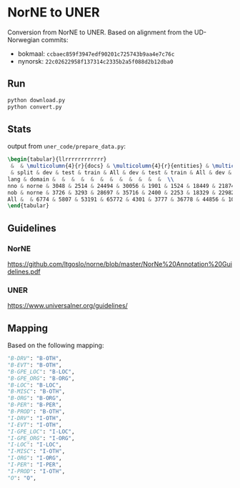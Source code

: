 # NorNE to UNER

Conversion from NorNE to UNER.
Based on alignment from the UD-Norwegian commits:
- bokmaal: `ccbaec859f3947edf90201c725743b9aa4e7c76c`
- nynorsk: `22c02622958f137314c2335b2a5f088d2b12dba0`

## Run

```bash
python download.py
python convert.py
```

## Stats

output from `uner_code/prepare_data.py`:

```latex
\begin{tabular}{llrrrrrrrrrrrr}
 &  & \multicolumn{4}{r}{docs} & \multicolumn{4}{r}{entities} & \multicolumn{4}{r}{tokens} \\
 & split & dev & test & train & All & dev & test & train & All & dev & test & train & All \\
lang & domain &  &  &  &  &  &  &  &  &  &  &  &  \\
nno & norne & 3048 & 2514 & 24494 & 30056 & 1901 & 1524 & 18449 & 21874 & 49227 & 40692 & 418094 & 508013 \\
nob & norne & 3726 & 3293 & 28697 & 35716 & 2400 & 2253 & 18329 & 22982 & 58027 & 50603 & 445727 & 554357 \\
All &  & 6774 & 5807 & 53191 & 65772 & 4301 & 3777 & 36778 & 44856 & 107254 & 91295 & 863821 & 1062370 \\
\end{tabular}

```

## Guidelines

### NorNE
<https://github.com/ltgoslo/norne/blob/master/NorNe%20Annotation%20Guidelines.pdf>

### UNER
<https://www.universalner.org/guidelines/>

## Mapping

Based on the following mapping:

```python
"B-DRV": "B-OTH",
"B-EVT": "B-OTH",
"B-GPE_LOC": "B-LOC",
"B-GPE_ORG": "B-ORG",
"B-LOC": "B-LOC",
"B-MISC": "B-OTH",
"B-ORG": "B-ORG",
"B-PER": "B-PER",
"B-PROD": "B-OTH",
"I-DRV": "I-OTH",
"I-EVT": "I-OTH",
"I-GPE_LOC": "I-LOC",
"I-GPE_ORG": "I-ORG",
"I-LOC": "I-LOC",
"I-MISC": "I-OTH",
"I-ORG": "I-ORG",
"I-PER": "I-PER",
"I-PROD": "I-OTH",
"O": "O",
```
